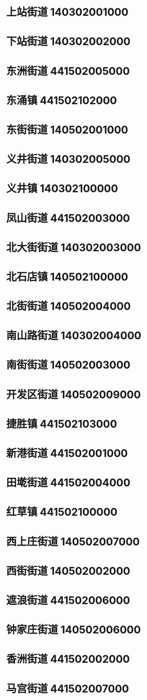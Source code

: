 # 上站街道 140302001000
# 下站街道 140302002000
# 东洲街道 441502005000
# 东涌镇 441502102000
# 东街街道 140502001000
# 义井街道 140302005000
# 义井镇 140302100000
# 凤山街道 441502003000
# 北大街街道 140302003000
# 北石店镇 140502100000
# 北街街道 140502004000
# 南山路街道 140302004000
# 南街街道 140502003000
# 开发区街道 140502009000
# 捷胜镇 441502103000
# 新港街道 441502001000
# 田墘街道 441502004000
# 红草镇 441502100000
# 西上庄街道 140502007000
# 西街街道 140502002000
# 遮浪街道 441502006000
# 钟家庄街道 140502006000
# 香洲街道 441502002000
# 马宫街道 441502007000
